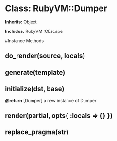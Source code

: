 # Class: RubyVM::Dumper
**Inherits:** Object
    
**Includes:** RubyVM::CEscape
  




#Instance Methods
## do_render(source, locals) [](#method-i-do_render)

## generate(template) [](#method-i-generate)

## initialize(dst, base) [](#method-i-initialize)

**@return** [Dumper] a new instance of Dumper

## render(partial, opts{ :locals => {} }) [](#method-i-render)

## replace_pragma(str) [](#method-i-replace_pragma)

